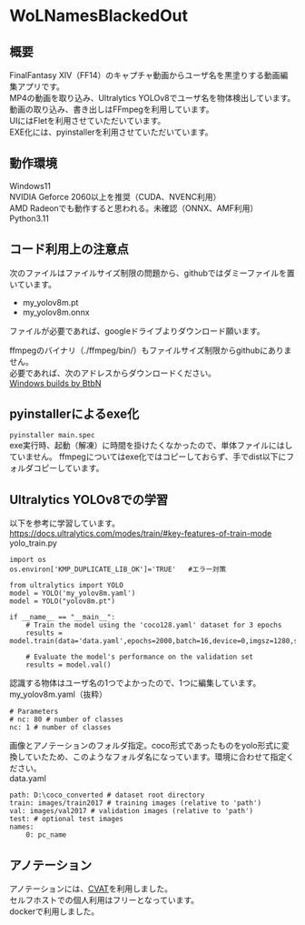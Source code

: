 # WoLNamesBlackedOut

## 概要
FinalFantasy XIV（FF14）のキャプチャ動画からユーザ名を黒塗りする動画編集アプリです。<br>
MP4の動画を取り込み、Ultralytics YOLOv8でユーザ名を物体検出しています。<br>
動画の取り込み、書き出しはFFmpegを利用しています。<br>
UIにはFletを利用させていただいています。<br>
EXE化には、pyinstallerを利用させていただいています。<br>

## 動作環境
Windows11<br>
NVIDIA Geforce 2060以上を推奨（CUDA、NVENC利用）<br>
AMD Radeonでも動作すると思われる。未確認（ONNX、AMF利用）<br>
Python3.11<br>


## コード利用上の注意点
次のファイルはファイルサイズ制限の問題から、githubではダミーファイルを置いています。
+ my_yolov8m.pt
+ my_yolov8m.onnx

ファイルが必要であれば、googleドライブよりダウンロード願います。<br>


ffmpegのバイナリ（./ffmpeg/bin/）もファイルサイズ制限からgithubにありません。<br>
必要であれば、次のアドレスからダウンロードください。<br>
[Windows builds by BtbN](https://github.com/BtbN/FFmpeg-Builds/releases)

## pyinstallerによるexe化
```pyinstaller main.spec```
<br>exe実行時、起動（解凍）に時間を掛けたくなかったので、単体ファイルにはしていません。
ffmpegについてはexe化ではコピーしておらず、手でdist以下にフォルダコピーしています。

## Ultralytics YOLOv8での学習
以下を参考に学習しています。
https://docs.ultralytics.com/modes/train/#key-features-of-train-mode
<br>yolo_train.py
```python:
import os
os.environ['KMP_DUPLICATE_LIB_OK']='TRUE'   #エラー対策

from ultralytics import YOLO
model = YOLO('my_yolov8m.yaml')
model = YOLO("yolov8m.pt")

if __name__ == "__main__":
    # Train the model using the 'coco128.yaml' dataset for 3 epochs
    results = model.train(data='data.yaml',epochs=2000,batch=16,device=0,imgsz=1280,save_period=10,patience=150)

    # Evaluate the model's performance on the validation set
    results = model.val()
```
認識する物体はユーザ名の1つでよかったので、1つに編集しています。<br>
my_yolov8m.yaml（抜粋）
```python:
# Parameters
# nc: 80 # number of classes
nc: 1 # number of classes
```
画像とアノテーションのフォルダ指定。coco形式であったものをyolo形式に変換していたため、このようなフォルダ名になっています。環境に合わせて指定ください。<br>
data.yaml
```python:
path: D:\coco_converted # dataset root directory
train: images/train2017 # training images (relative to 'path')
val: images/val2017 # validation images (relative to 'path')
test: # optional test images
names:
    0: pc_name
```

## アノテーション
アノテーションには、[CVAT](https://www.cvat.ai/)を利用しました。<br>
セルフホストでの個人利用はフリーとなっています。<br>
dockerで利用しました。
